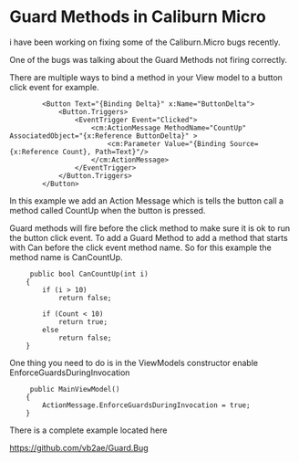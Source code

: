 # Guard Methods in Caliburn Micro

i have been working on fixing some of the Caliburn.Micro bugs recently.  

One of the bugs was talking about the Guard Methods not firing correctly.

There are multiple ways to bind a method in your View model to a button click event for example.


            <Button Text="{Binding Delta}" x:Name="ButtonDelta">
                <Button.Triggers>
                    <EventTrigger Event="Clicked">
                        <cm:ActionMessage MethodName="CountUp" AssociatedObject="{x:Reference ButtonDelta}" >
                            <cm:Parameter Value="{Binding Source={x:Reference Count}, Path=Text}"/>
                        </cm:ActionMessage>
                    </EventTrigger>
                </Button.Triggers>
            </Button>
            
            
 In this example we add an Action Message which is tells the button call a method called CountUp when the button is pressed.
 
 Guard methods will fire before the click method to make sure it is ok to run the button click event.  To add a Guard Method to add a method that starts with Can before the click event method name.  So for this example the method name is CanCountUp.
 
         public bool CanCountUp(int i)
        {
            if (i > 10)
                return false;

            if (Count < 10)
                return true;
            else
                return false;
        }
        
 
 One thing you need to do is in the ViewModels constructor enable EnforceGuardsDuringInvocation 
 
         public MainViewModel()
        {
            ActionMessage.EnforceGuardsDuringInvocation = true;
        }
        
 There is a complete example located here
 
 https://github.com/vb2ae/Guard.Bug
 
 
 
